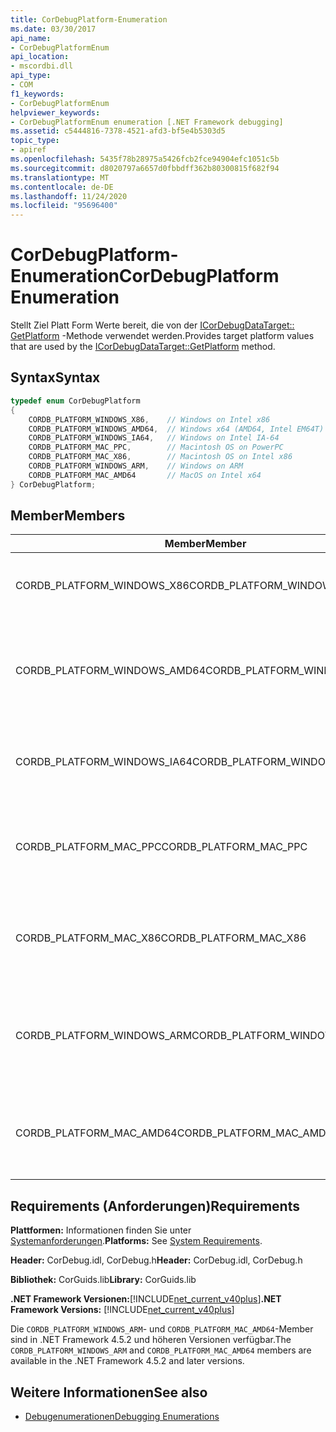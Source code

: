 ```yaml
---
title: CorDebugPlatform-Enumeration
ms.date: 03/30/2017
api_name:
- CorDebugPlatformEnum
api_location:
- mscordbi.dll
api_type:
- COM
f1_keywords:
- CorDebugPlatformEnum
helpviewer_keywords:
- CorDebugPlatformEnum enumeration [.NET Framework debugging]
ms.assetid: c5444816-7378-4521-afd3-bf5e4b5303d5
topic_type:
- apiref
ms.openlocfilehash: 5435f78b28975a5426fcb2fce94904efc1051c5b
ms.sourcegitcommit: d8020797a6657d0fbbdff362b80300815f682f94
ms.translationtype: MT
ms.contentlocale: de-DE
ms.lasthandoff: 11/24/2020
ms.locfileid: "95696400"
---
```

# <a name="cordebugplatform-enumeration"></a><span data-ttu-id="562ee-102">CorDebugPlatform-Enumeration</span><span class="sxs-lookup"><span data-stu-id="562ee-102">CorDebugPlatform Enumeration</span></span>

<span data-ttu-id="562ee-103">Stellt Ziel Platt Form Werte bereit, die von der [ICorDebugDataTarget:: GetPlatform](icordebugdatatarget-getplatform-method.md) -Methode verwendet werden.</span><span class="sxs-lookup"><span data-stu-id="562ee-103">Provides target platform values that are used by the [ICorDebugDataTarget::GetPlatform](icordebugdatatarget-getplatform-method.md) method.</span></span>  
  
## <a name="syntax"></a><span data-ttu-id="562ee-104">Syntax</span><span class="sxs-lookup"><span data-stu-id="562ee-104">Syntax</span></span>  
  
```cpp  
typedef enum CorDebugPlatform  
{  
    CORDB_PLATFORM_WINDOWS_X86,    // Windows on Intel x86  
    CORDB_PLATFORM_WINDOWS_AMD64,  // Windows x64 (AMD64, Intel EM64T)  
    CORDB_PLATFORM_WINDOWS_IA64,   // Windows on Intel IA-64  
    CORDB_PLATFORM_MAC_PPC,        // Macintosh OS on PowerPC  
    CORDB_PLATFORM_MAC_X86,        // Macintosh OS on Intel x86  
    CORDB_PLATFORM_WINDOWS_ARM,    // Windows on ARM  
    CORDB_PLATFORM_MAC_AMD64       // MacOS on Intel x64  
} CorDebugPlatform;  
```  
  
## <a name="members"></a><span data-ttu-id="562ee-105">Member</span><span class="sxs-lookup"><span data-stu-id="562ee-105">Members</span></span>  
  
|<span data-ttu-id="562ee-106">Member</span><span class="sxs-lookup"><span data-stu-id="562ee-106">Member</span></span>|<span data-ttu-id="562ee-107">BESCHREIBUNG</span><span class="sxs-lookup"><span data-stu-id="562ee-107">Description</span></span>|  
|------------|-----------------|  
|<span data-ttu-id="562ee-108">CORDB_PLATFORM_WINDOWS_X86</span><span class="sxs-lookup"><span data-stu-id="562ee-108">CORDB_PLATFORM_WINDOWS_X86</span></span>|<span data-ttu-id="562ee-109">Die Zielplattform ist Windows auf Intel-x86-Hardware.</span><span class="sxs-lookup"><span data-stu-id="562ee-109">The target platform is Windows running on Intel x86 hardware.</span></span>|  
|<span data-ttu-id="562ee-110">CORDB_PLATFORM_WINDOWS_AMD64</span><span class="sxs-lookup"><span data-stu-id="562ee-110">CORDB_PLATFORM_WINDOWS_AMD64</span></span>|<span data-ttu-id="562ee-111">Die Zielplattform ist 64-Bit-Windows auf AMD64-Hardware oder Intel EM64T-Hardware.</span><span class="sxs-lookup"><span data-stu-id="562ee-111">The target platform is 64 bit Windows running on AMD64 or Intel EM64T hardware.</span></span>|  
|<span data-ttu-id="562ee-112">CORDB_PLATFORM_WINDOWS_IA64</span><span class="sxs-lookup"><span data-stu-id="562ee-112">CORDB_PLATFORM_WINDOWS_IA64</span></span>|<span data-ttu-id="562ee-113">Die Zielplattform ist 32-Bit-Windows auf Intel IA-64-Hardware.</span><span class="sxs-lookup"><span data-stu-id="562ee-113">The target platform is 32 bit Windows running on Intel IA-64 hardware.</span></span>|  
|<span data-ttu-id="562ee-114">CORDB_PLATFORM_MAC_PPC</span><span class="sxs-lookup"><span data-stu-id="562ee-114">CORDB_PLATFORM_MAC_PPC</span></span>|<span data-ttu-id="562ee-115">Die Zielplattform ist das Macintosh-Betriebssystem, das auf PowerPC-Hardware ausgeführt wird.</span><span class="sxs-lookup"><span data-stu-id="562ee-115">The target platform is the Macintosh operating system running on PowerPC hardware.</span></span>|  
|<span data-ttu-id="562ee-116">CORDB_PLATFORM_MAC_X86</span><span class="sxs-lookup"><span data-stu-id="562ee-116">CORDB_PLATFORM_MAC_X86</span></span>|<span data-ttu-id="562ee-117">Die Zielplattform ist das Macintosh-Betriebssystem, das auf Intel x86-Hardware ausgeführt wird.</span><span class="sxs-lookup"><span data-stu-id="562ee-117">The target platform is the Macintosh operating system running on Intel x86 hardware.</span></span>|  
|<span data-ttu-id="562ee-118">CORDB_PLATFORM_WINDOWS_ARM</span><span class="sxs-lookup"><span data-stu-id="562ee-118">CORDB_PLATFORM_WINDOWS_ARM</span></span>|<span data-ttu-id="562ee-119">Die Zielplattform ist das Macintosh-Betriebssystem, das auf Windows-Arm-Hardware ausgeführt wird.</span><span class="sxs-lookup"><span data-stu-id="562ee-119">The target platform is the Macintosh operating system running on Windows ARM hardware.</span></span>|  
|<span data-ttu-id="562ee-120">CORDB_PLATFORM_MAC_AMD64</span><span class="sxs-lookup"><span data-stu-id="562ee-120">CORDB_PLATFORM_MAC_AMD64</span></span>|<span data-ttu-id="562ee-121">Die Zielplattform ist das Macintosh-Betriebssystem, das auf AMD64-Hardware ausgeführt wird.</span><span class="sxs-lookup"><span data-stu-id="562ee-121">The target platform is the Macintosh operating system running on AMD64 hardware.</span></span>|  
  
## <a name="requirements"></a><span data-ttu-id="562ee-122">Requirements (Anforderungen)</span><span class="sxs-lookup"><span data-stu-id="562ee-122">Requirements</span></span>  

 <span data-ttu-id="562ee-123">**Plattformen:** Informationen finden Sie unter [Systemanforderungen](../../get-started/system-requirements.md).</span><span class="sxs-lookup"><span data-stu-id="562ee-123">**Platforms:** See [System Requirements](../../get-started/system-requirements.md).</span></span>  
  
 <span data-ttu-id="562ee-124">**Header:** CorDebug.idl, CorDebug.h</span><span class="sxs-lookup"><span data-stu-id="562ee-124">**Header:** CorDebug.idl, CorDebug.h</span></span>  
  
 <span data-ttu-id="562ee-125">**Bibliothek:** CorGuids.lib</span><span class="sxs-lookup"><span data-stu-id="562ee-125">**Library:** CorGuids.lib</span></span>  
  
 <span data-ttu-id="562ee-126">**.NET Framework Versionen:**[!INCLUDE[net_current_v40plus](../../../../includes/net-current-v40plus-md.md)]</span><span class="sxs-lookup"><span data-stu-id="562ee-126">**.NET Framework Versions:** [!INCLUDE[net_current_v40plus](../../../../includes/net-current-v40plus-md.md)]</span></span>  
  
 <span data-ttu-id="562ee-127">Die `CORDB_PLATFORM_WINDOWS_ARM`- und `CORDB_PLATFORM_MAC_AMD64`-Member sind in .NET Framework 4.5.2 und höheren Versionen verfügbar.</span><span class="sxs-lookup"><span data-stu-id="562ee-127">The `CORDB_PLATFORM_WINDOWS_ARM` and `CORDB_PLATFORM_MAC_AMD64` members are available in the .NET Framework 4.5.2 and later versions.</span></span>  
  
## <a name="see-also"></a><span data-ttu-id="562ee-128">Weitere Informationen</span><span class="sxs-lookup"><span data-stu-id="562ee-128">See also</span></span>

- [<span data-ttu-id="562ee-129">Debugenumerationen</span><span class="sxs-lookup"><span data-stu-id="562ee-129">Debugging Enumerations</span></span>](debugging-enumerations.md)
